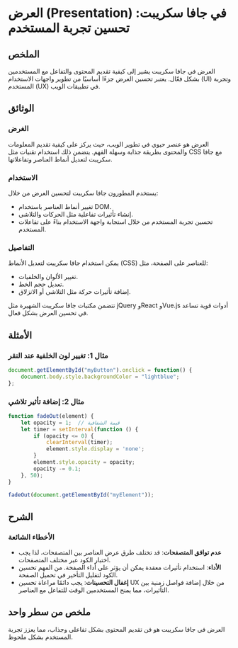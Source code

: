 <!--
Meta Description: # العرض (Presentation) في جافا سكريبت: تحسين تجربة المستخدم ## الملخص العرض في جافا سكريبت يشير إلى كيفية تقديم المحتوى والتفاعل مع المستخدمين بشكل فع...
Meta Keywords: العرض, جافا, سكريبت, تحسين, المستخدم
-->

# العرض (Presentation) في جافا سكريبت: تحسين تجربة المستخدم

## الملخص
العرض في جافا سكريبت يشير إلى كيفية تقديم المحتوى والتفاعل مع المستخدمين بشكل فعّال. يعتبر تحسين العرض جزءًا أساسيًا من تطوير واجهات الاستخدام (UI) وتجربة المستخدم (UX) في تطبيقات الويب.

## الوثائق
### الغرض
العرض هو عنصر حيوي في تطوير الويب، حيث يركز على كيفية تقديم المعلومات والمحتوى بطريقة جذابة وسهلة الفهم. يتضمن ذلك استخدام تقنيات مثل CSS مع جافا سكريبت لتعديل أنماط العناصر وتفاعلاتها.

### الاستخدام
يستخدم المطورون جافا سكريبت لتحسين العرض من خلال:
- تغيير أنماط العناصر باستخدام DOM.
- إنشاء تأثيرات تفاعلية مثل الحركات والتلاشي.
- تحسين تجربة المستخدم من خلال استجابة واجهة الاستخدام بناءً على تفاعلات المستخدم.

### التفاصيل
يمكن استخدام جافا سكريبت لتعديل الأنماط (CSS) للعناصر على الصفحة، مثل:
- تغيير الألوان والخلفيات.
- تعديل حجم الخط.
- إضافة تأثيرات حركة مثل التلاشي أو الانزلاق.

تتضمن مكتبات جافا سكريبت الشهيرة مثل jQuery وReact وVue.js أدوات قوية تساعد في تحسين العرض بشكل فعال.

## الأمثلة
### مثال 1: تغيير لون الخلفية عند النقر
```javascript
document.getElementById("myButton").onclick = function() {
    document.body.style.backgroundColor = "lightblue";
};
```

### مثال 2: إضافة تأثير تلاشي
```javascript
function fadeOut(element) {
    let opacity = 1;  // قيمة الشفافية
    let timer = setInterval(function () {
        if (opacity <= 0) {
            clearInterval(timer);
            element.style.display = 'none';
        }
        element.style.opacity = opacity;
        opacity -= 0.1;
    }, 50);
}

fadeOut(document.getElementById("myElement"));
```

## الشرح
### الأخطاء الشائعة
- **عدم توافق المتصفحات**: قد تختلف طرق عرض العناصر بين المتصفحات، لذا يجب اختبار الكود عبر مختلف المتصفحات.
- **الأداء**: استخدام تأثيرات معقدة يمكن أن يؤثر على أداء الصفحة. من المهم تحسين الكود لتقليل التأخير في تحميل الصفحة.
- **إغفال التحسينات**: يجب دائمًا مراعاة تحسين UX من خلال إضافة فواصل زمنية بين التأثيرات، مما يمنح المستخدمين الوقت للتفاعل مع العناصر.

## ملخص من سطر واحد
العرض في جافا سكريبت هو فن تقديم المحتوى بشكل تفاعلي وجذاب، مما يعزز تجربة المستخدم بشكل ملحوظ.
